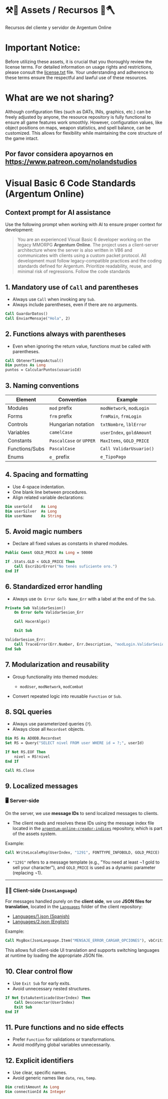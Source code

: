 # ⚒️🔨 Assets / Recursos 🏹🪓
Recursos del cliente y servidor de Argentum Online

# Important Notice:
Before utilizing these assets, it is crucial that you thoroughly review the license terms. For detailed information on usage rights and restrictions, please consult the [license.txt](license.txt) file. Your understanding and adherence to these terms ensure the respectful and lawful use of these resources.

# What are we not sharing?
Although configuration files (such as DATs, INIs, graphics, etc.) can be freely adjusted by anyone, the resource repository is fully functional to ensure all game features work smoothly. However, configuration values, like object positions on maps, weapon statistics, and spell balance, can be customized. This allows for flexibility while maintaining the core structure of the game intact.

## Por favor considera apoyarnos en https://www.patreon.com/nolandstudios 

# Visual Basic 6 Code Standards (Argentum Online)

## Context prompt for AI assistance

Use the following prompt when working with AI to ensure proper context for development:

> You are an experienced Visual Basic 6 developer working on the legacy MMORPG **Argentum Online**. The project uses a client-server architecture where the server is also written in VB6 and communicates with clients using a custom packet protocol. All development must follow legacy-compatible practices and the coding standards defined for Argentum. Prioritize readability, reuse, and minimal risk of regressions. Follow the code standards

## 1. Mandatory use of `Call` and parentheses

* Always use `Call` when invoking any `Sub`.
* Always include parentheses, even if there are no arguments.

```vb
Call GuardarDatos()
Call EnviarMensaje("Hola", 2)
```

## 2. Functions always with parentheses

* Even when ignoring the return value, functions must be called with parentheses.

```vb
Call ObtenerTiempoActual()
Dim puntos As Long
puntos = CalcularPuntos(usuarioId)
```

## 3. Naming conventions

| Element        | Convention              | Example                   |
| -------------- | ----------------------- | ------------------------- |
| Modules        | `mod` prefix            | `modNetwork`, `modLogin`  |
| Forms          | `frm` prefix            | `frmMain`, `frmLogin`     |
| Controls       | Hungarian notation      | `txtNombre`, `lblError`   |
| Variables      | `camelCase`             | `userIndex`, `goldAmount` |
| Constants      | `PascalCase` or `UPPER` | `MaxItems`, `GOLD_PRICE`  |
| Functions/Subs | `PascalCase`            | `Call ValidarUsuario()`   |
| Enums          | `e_` prefix             | `e_TipoPago`              |

## 4. Spacing and formatting

* Use 4-space indentation.
* One blank line between procedures.
* Align related variable declarations:

```vb
Dim userGold    As Long
Dim userSilver  As Long
Dim userName    As String
```

## 5. Avoid magic numbers

* Declare all fixed values as constants in shared modules.

```vb
Public Const GOLD_PRICE As Long = 50000

If .Stats.GLD < GOLD_PRICE Then
    Call EscribirError("No tenés suficiente oro.")
End If
```

## 6. Standardized error handling

* Always use `On Error GoTo Name_Err` with a label at the end of the `Sub`.

```vb
Private Sub ValidarSesion()
    On Error GoTo ValidarSesion_Err

    Call HacerAlgo()

    Exit Sub

ValidarSesion_Err:
    Call TraceError(Err.Number, Err.Description, "modLogin.ValidarSesion", Erl)
End Sub
```

## 7. Modularization and reusability

* Group functionality into themed modules:

  * `modUser`, `modNetwork`, `modCombat`
* Convert repeated logic into reusable `Function` or `Sub`.

## 8. SQL queries

* Always use parameterized queries (`?`).
* Always close all `Recordset` objects.

```vb
Dim RS As ADODB.Recordset
Set RS = Query("SELECT nivel FROM user WHERE id = ?;", userId)

If Not RS.EOF Then
    nivel = RS!nivel
End If

Call RS.Close
```

## 9. Localized messages

### 🖥️ Server-side

On the server, we use **message IDs** to send localized messages to clients.

* The client reads and resolves these IDs using the message index file located in the [`argentum-online-creador-indices`](https://github.com/ao-org/argentum-online-creador-indices) repository, which is part of the assets system.

Example:

```vb
Call WriteLocaleMsg(UserIndex, "1291", FONTTYPE_INFOBOLD, GOLD_PRICE)
```

* `"1291"` refers to a message template (e.g., "You need at least ¬1 gold to sell your character"), and `GOLD_PRICE` is used as a dynamic parameter (replacing ¬1).

---

### 🧑‍💻 Client-side (`JsonLanguage`)

For messages handled purely on the **client side**, we use **JSON files for translation**, located in the [`Languages`](https://github.com/ao-org/argentum-online-client/tree/master/Languages) folder of the client repository:

* [Languages/1.json (Spanish)](https://github.com/ao-org/argentum-online-client/blob/master/Languages/1.json)
* [Languages/2.json (English)](https://github.com/ao-org/argentum-online-client/blob/master/Languages/2.json)

Example:

```vb
Call MsgBox(JsonLanguage.Item("MENSAJE_ERROR_CARGAR_OPCIONES"), vbCritical, JsonLanguage.Item("TITULO_ERROR_CARGAR"))
```

This allows full client-side UI translation and supports switching languages at runtime by loading the appropriate JSON file.

## 10. Clear control flow

* Use `Exit Sub` for early exits.
* Avoid unnecessary nested structures.

```vb
If Not EstaAutenticado(UserIndex) Then
    Call Desconectar(UserIndex)
    Exit Sub
End If
```

## 11. Pure functions and no side effects

* Prefer `Function` for validations or transformations.
* Avoid modifying global variables unnecessarily.

## 12. Explicit identifiers

* Use clear, specific names.
* Avoid generic names like `dato`, `res`, `temp`.

```vb
Dim creditAmount As Long
Dim connectionId As Integer
```
